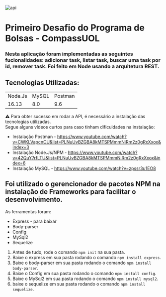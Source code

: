 ![api](https://user-images.githubusercontent.com/70352508/147391625-1dbd5456-c802-4552-816d-399899bf5e6e.PNG)
<h1>Primeiro Desafio do Programa de Bolsas - CompassUOL</h1>
<h3> Nesta aplicação foram implementadas as seguintes fucionalidades: adicionar task, listar task, buscar uma task por id, remover task. Foi feito em Node usando a arquitetura REST.</h3>

## Tecnologias Utilizadas:

<table>
  <tr>
    <td>Node.Js</td>
    <td>MySQL</td>
    <td>Postman</td>
  </tr>
  <tr>
    <td>16.13</td>
    <td>8.0</td>
    <td>9.6</td>
  </tr>
</table>

⚠ Para obter sucesso em rodar a API, é necessário a instalação das tecnologias utilizadas. <br>
 Segue alguns vídeos curtos para caso tinham dificuldades na instalação:
* Instalação Postman - https://www.youtube.com/watch?v=CWKLVapcnCU&list=PLNuUvBZGBA8kMTSPMmmNiRm2z0gRxXxox&index=3
* Instalação Node.Js/NPM - https://www.youtube.com/watch?v=42QuY7rfLTU&list=PLNuUvBZGBA8kMTSPMmmNiRm2z0gRxXxox&index=6
* Instalação MySQL - https://www.youtube.com/watch?v=zpssr3u1EO8



## Foi utilizado o gerencionador de pacotes NPM na instalação de Frameworks para facilitar o desenvolvimento.
As ferramentas foram:
* Express - para baixar
* Body-parser
* Config
* MySql2
* Sequelize

1. Antes de tudo, rode o comando `npm init` na sua pasta.
2. Baixe o express em sua pasta rodando o comando `npm install express`.
3. Baixe o body-parser em sua pasta rodando o comando `npm install body-parser`.
4. Baixe o Config em sua pasta rodando o comando `npm install config`.
5. Baixe o MySql2 em sua pasta rodando o comando `npm install mysql2`.
6. baixe o sequelize em sua pasta rodando o comando `npm install sequelize`.




